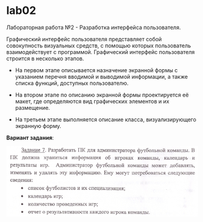 # lab02
Лабораторная работа №2 - Разработка интерфейса пользователя.

Графический  интерфейс  пользователя  представляет  собой  совокупность визуальных средств, с помощью которых пользователь взаимодействует с программой. Графический интерфейс пользователя строится в несколько этапов.

* На первом этапе описывается назначение экранной формы с указанием перечня вводимой и выводимой информации, а также списка функций, доступных пользователю.

* На втором этапе по описанию экранной формы проектируется её макет, где определяются вид графических элементов и их размещение.

* На третьем этапе выполняется описание класса, визуализирующего экранную форму.

**Вариант задания**:

![](https://github.com/Retr0Wav3/lab02/blob/master/task/Task.png)
